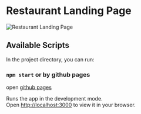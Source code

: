 # Restaurant Landing Page

![Restaurant Landing Page](https://i.ibb.co/5jxBKpw/image.png)

## Available Scripts

In the project directory, you can run:

### `npm start` or by github pages 

open [github pages](https://ayfan1.github.io/gerich-restaurant-react-ui-ux/)

Runs the app in the development mode.\
Open [http://localhost:3000](http://localhost:3000) to view it in your browser.
